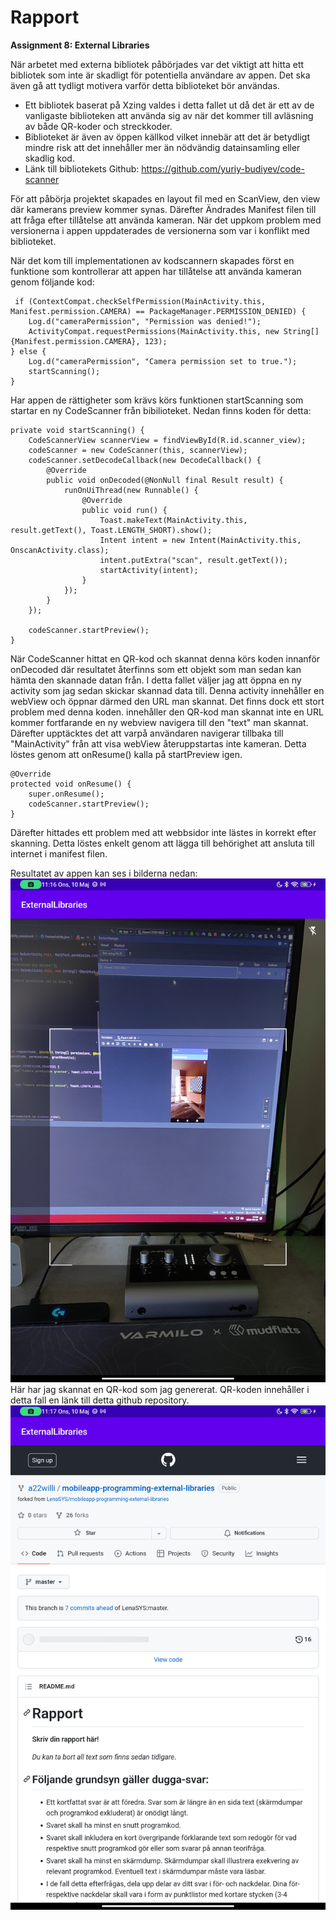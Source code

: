 
# Rapport

**Assignment 8: External Libraries**

När arbetet med externa bibliotek påbörjades var det viktigt att hitta ett bibliotek som inte är
skadligt för potentiella användare av appen. Det ska även gå att tydligt motivera varför detta 
biblioteket bör användas. 

- Ett bibliotek baserat på Xzing valdes i detta fallet ut då det är ett av de vanligaste biblioteken att använda sig av 
när det kommer till avläsning av både QR-koder och streckkoder. 
- Biblioteket är även av öppen källkod vilket innebär att det är betydligt mindre risk att det innehåller
mer än nödvändig datainsamling eller skadlig kod. 
- Länk till bibliotekets Github: https://github.com/yuriy-budiyev/code-scanner

För att påbörja projektet skapades en layout fil med en ScanView, den view där kamerans preview kommer
synas. Därefter Ändrades Manifest filen till att fråga efter tillåtelse att använda kameran. När det uppkom
problem med versionerna i appen uppdaterades de versionerna som var i konflikt med biblioteket. 

När det kom till implementationen av kodscannern skapades först en funktione som kontrollerar att appen 
har tillåtelse att använda kameran genom följande kod:
```
 if (ContextCompat.checkSelfPermission(MainActivity.this, Manifest.permission.CAMERA) == PackageManager.PERMISSION_DENIED) {
    Log.d("cameraPermission", "Permission was denied!");
    ActivityCompat.requestPermissions(MainActivity.this, new String[] {Manifest.permission.CAMERA}, 123);
} else {
    Log.d("cameraPermission", "Camera permission set to true.");
    startScanning();
}
```
Har appen de rättigheter som krävs körs funktionen startScanning som startar en ny CodeScanner från 
bibilioteket. Nedan finns koden för detta:
```
private void startScanning() {
    CodeScannerView scannerView = findViewById(R.id.scanner_view);
    codeScanner = new CodeScanner(this, scannerView);
    codeScanner.setDecodeCallback(new DecodeCallback() {
        @Override
        public void onDecoded(@NonNull final Result result) {
            runOnUiThread(new Runnable() {
                @Override
                public void run() {
                    Toast.makeText(MainActivity.this, result.getText(), Toast.LENGTH_SHORT).show();
                    Intent intent = new Intent(MainActivity.this, OnscanActivity.class);
                    intent.putExtra("scan", result.getText());
                    startActivity(intent);
                }
            });
        }
    });

    codeScanner.startPreview();
}
```
När CodeScanner hittat en QR-kod och skannat denna körs koden innanför onDecoded där resultatet återfinns 
som ett objekt som man sedan kan hämta den skannade datan från. 
I detta fallet väljer jag att öppna en ny activity som jag sedan skickar skannad data till. 
Denna activity innehåller en webView och öppnar därmed den URL man skannat. Det finns dock ett stort problem
med denna koden. innehåller den QR-kod man skannat inte en URL kommer fortfarande en ny webview navigera till
den "text" man skannat. 
Därefter upptäcktes det att varpå användaren navigerar tillbaka till "MainActivity" från att visa webView
återuppstartas inte kameran. Detta löstes genom att onResume() kalla på startPreview igen. 
```
@Override
protected void onResume() {
    super.onResume();
    codeScanner.startPreview();
}
```
Därefter hittades ett problem med att webbsidor inte lästes in korrekt efter skanning. Detta löstes enkelt
genom att lägga till behörighet att ansluta till internet i manifest filen. 

Resultatet av appen kan ses i bilderna nedan:
![](scanView.jpg)
Här har jag skannat en QR-kod som jag genererat. QR-koden innehåller i detta fall en länk till detta 
github repository.
![](webView.jpg)